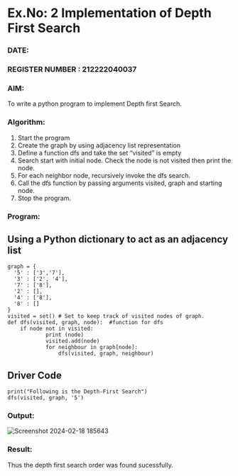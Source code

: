 # Ex.No: 2  Implementation of Depth First Search
### DATE:                                                                            
### REGISTER NUMBER : 212222040037
### AIM: 
To write a python program to implement Depth first Search. 
### Algorithm:
1. Start the program
2. Create the graph by using adjacency list representation
3. Define a function dfs and take the set “visited” is empty 
4. Search start with initial node. Check the node is not visited then print the node.
5. For each neighbor node, recursively invoke the dfs search.
6. Call the dfs function by passing arguments visited, graph and starting node.
7. Stop the program.
### Program:
## Using a Python dictionary to act as an adjacency list
```
graph = {
  '5' : ['3','7'],
  '3' : ['2', '4'],
  '7' : ['8'],
  '2' : [],
  '4' : ['8'],
  '8' : []
}
visited = set() # Set to keep track of visited nodes of graph.
def dfs(visited, graph, node):  #function for dfs 
    if node not in visited:
        	print (node)
        	visited.add(node)
        	for neighbour in graph[node]:
            	dfs(visited, graph, neighbour)
```
## Driver Code
```
print("Following is the Depth-First Search")
dfs(visited, graph, '5')
```
### Output:
![Screenshot 2024-02-18 185643](https://github.com/dilipkumar1265/AI_Lab_2023-24/assets/119065291/ceb2be60-3234-4e43-a550-3a0d7e61f4a3)
### Result:
Thus the depth first search order was found sucessfully.
